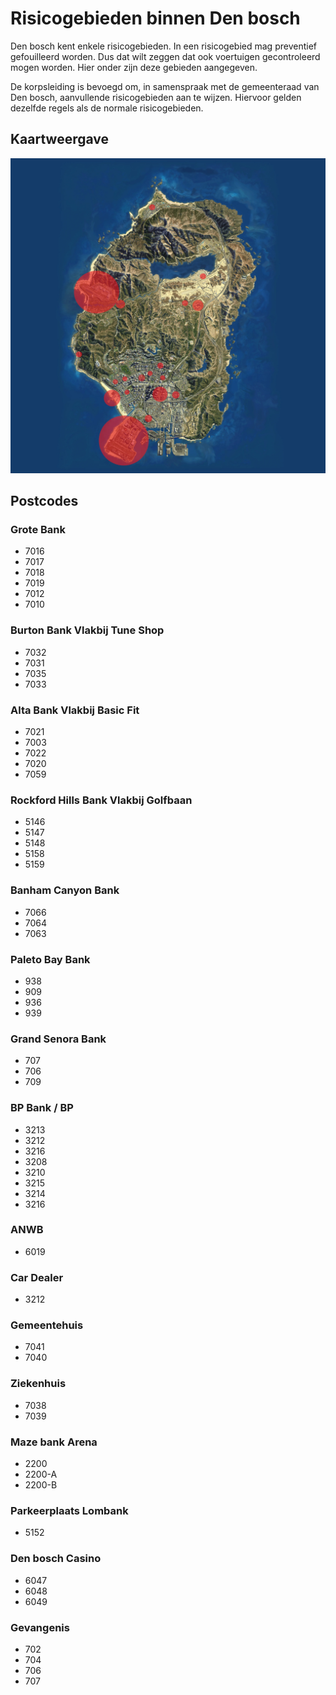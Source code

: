 # Risicogebieden binnen Den bosch

Den bosch kent enkele risicogebieden. In een risicogebied mag preventief gefouilleerd worden. Dus dat wilt zeggen dat ook voertuigen gecontroleerd mogen worden. Hier onder zijn deze gebieden aangegeven.

De korpsleiding is bevoegd om, in samenspraak met de gemeenteraad van Den bosch, aanvullende risicogebieden aan te wijzen. Hiervoor gelden dezelfde regels als de normale risicogebieden.

## Kaartweergave

![Kaart met risicogebieden](img/risicoGebieden.webp)

## Postcodes

### Grote Bank

- 7016
- 7017
- 7018
- 7019
- 7012
- 7010

### Burton Bank Vlakbij Tune Shop

- 7032
- 7031
- 7035
- 7033

### Alta Bank Vlakbij Basic Fit

- 7021
- 7003
- 7022
- 7020
- 7059

### Rockford Hills Bank Vlakbij Golfbaan

- 5146
- 5147
- 5148
- 5158
- 5159

### Banham Canyon Bank

- 7066
- 7064
- 7063

### Paleto Bay Bank

- 938
- 909
- 936
- 939

### Grand Senora Bank

- 707
- 706
- 709

### BP Bank / BP

- 3213
- 3212
- 3216
- 3208
- 3210
- 3215
- 3214
- 3216

### ANWB

- 6019

### Car Dealer

- 3212

### Gemeentehuis

- 7041
- 7040

### Ziekenhuis

- 7038
- 7039

### Maze bank Arena

- 2200
- 2200-A
- 2200-B

### Parkeerplaats Lombank

- 5152

### Den bosch Casino

- 6047
- 6048
- 6049

### Gevangenis

- 702
- 704
- 706
- 707